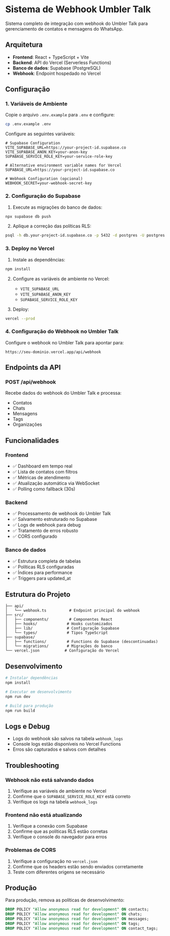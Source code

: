 # Sistema de Webhook Umbler Talk

Sistema completo de integração com webhook do Umbler Talk para gerenciamento de contatos e mensagens do WhatsApp.

## Arquitetura

- **Frontend**: React + TypeScript + Vite
- **Backend**: API do Vercel (Serverless Functions)
- **Banco de dados**: Supabase (PostgreSQL)
- **Webhook**: Endpoint hospedado no Vercel

## Configuração

### 1. Variáveis de Ambiente

Copie o arquivo `.env.example` para `.env` e configure:

```bash
cp .env.example .env
```

Configure as seguintes variáveis:

```env
# Supabase Configuration
VITE_SUPABASE_URL=https://your-project-id.supabase.co
VITE_SUPABASE_ANON_KEY=your-anon-key
SUPABASE_SERVICE_ROLE_KEY=your-service-role-key

# Alternative environment variable names for Vercel
SUPABASE_URL=https://your-project-id.supabase.co

# Webhook Configuration (opcional)
WEBHOOK_SECRET=your-webhook-secret-key
```

### 2. Configuração do Supabase

1. Execute as migrações do banco de dados:
```bash
npx supabase db push
```

2. Aplique a correção das políticas RLS:
```bash
psql -h db.your-project-id.supabase.co -p 5432 -d postgres -U postgres -f supabase/migrations/20250801111821_jolly_cottage_fixed.sql
```

### 3. Deploy no Vercel

1. Instale as dependências:
```bash
npm install
```

2. Configure as variáveis de ambiente no Vercel:
   - `VITE_SUPABASE_URL`
   - `VITE_SUPABASE_ANON_KEY`
   - `SUPABASE_SERVICE_ROLE_KEY`

3. Deploy:
```bash
vercel --prod
```

### 4. Configuração do Webhook no Umbler Talk

Configure o webhook no Umbler Talk para apontar para:
```
https://seu-dominio.vercel.app/api/webhook
```

## Endpoints da API

### POST /api/webhook
Recebe dados do webhook do Umbler Talk e processa:
- Contatos
- Chats
- Mensagens
- Tags
- Organizações

## Funcionalidades

### Frontend
- ✅ Dashboard em tempo real
- ✅ Lista de contatos com filtros
- ✅ Métricas de atendimento
- ✅ Atualização automática via WebSocket
- ✅ Polling como fallback (30s)

### Backend
- ✅ Processamento de webhook do Umbler Talk
- ✅ Salvamento estruturado no Supabase
- ✅ Logs de webhook para debug
- ✅ Tratamento de erros robusto
- ✅ CORS configurado

### Banco de dados
- ✅ Estrutura completa de tabelas
- ✅ Políticas RLS configuradas
- ✅ Índices para performance
- ✅ Triggers para updated_at

## Estrutura do Projeto

```
├── api/
│   └── webhook.ts          # Endpoint principal do webhook
├── src/
│   ├── components/         # Componentes React
│   ├── hooks/             # Hooks customizados
│   ├── lib/               # Configuração Supabase
│   └── types/             # Tipos TypeScript
├── supabase/
│   ├── functions/         # Functions do Supabase (descontinuadas)
│   └── migrations/        # Migrações do banco
└── vercel.json           # Configuração do Vercel
```

## Desenvolvimento

```bash
# Instalar dependências
npm install

# Executar em desenvolvimento
npm run dev

# Build para produção
npm run build
```

## Logs e Debug

- Logs do webhook são salvos na tabela `webhook_logs`
- Console logs estão disponíveis no Vercel Functions
- Erros são capturados e salvos com detalhes

## Troubleshooting

### Webhook não está salvando dados
1. Verifique as variáveis de ambiente no Vercel
2. Confirme que o `SUPABASE_SERVICE_ROLE_KEY` está correto
3. Verifique os logs na tabela `webhook_logs`

### Frontend não está atualizando
1. Verifique a conexão com Supabase
2. Confirme que as políticas RLS estão corretas
3. Verifique o console do navegador para erros

### Problemas de CORS
1. Verifique a configuração no `vercel.json`
2. Confirme que os headers estão sendo enviados corretamente
3. Teste com diferentes origens se necessário

## Produção

Para produção, remova as políticas de desenvolvimento:
```sql
DROP POLICY "Allow anonymous read for development" ON contacts;
DROP POLICY "Allow anonymous read for development" ON chats;
DROP POLICY "Allow anonymous read for development" ON messages;
DROP POLICY "Allow anonymous read for development" ON tags;
DROP POLICY "Allow anonymous read for development" ON contact_tags;
```
